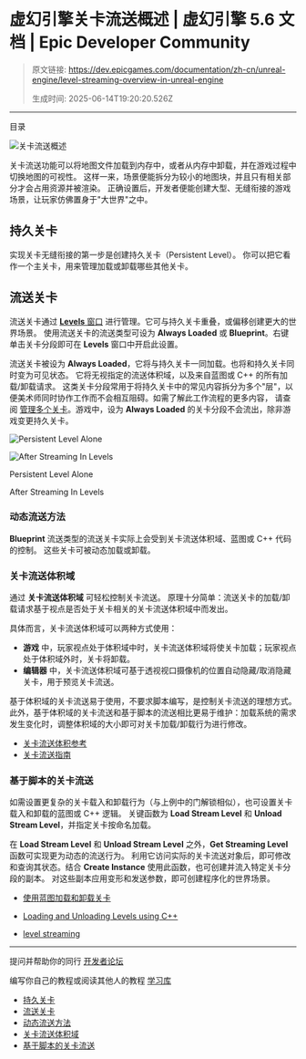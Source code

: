 # 虚幻引擎关卡流送概述 | 虚幻引擎 5.6 文档 | Epic Developer Community

> 原文链接: https://dev.epicgames.com/documentation/zh-cn/unreal-engine/level-streaming-overview-in-unreal-engine
> 
> 生成时间: 2025-06-14T19:20:20.526Z

---

目录

![关卡流送概述](https://dev.epicgames.com/community/api/documentation/image/60e13417-52fb-4fff-8470-7eff50428a67?resizing_type=fill&width=1920&height=335)

关卡流送功能可以将地图文件加载到内存中，或者从内存中卸载，并在游戏过程中切换地图的可视性。 这样一来，场景便能拆分为较小的地图块，并且只有相关部分才会占用资源并被渲染。 正确设置后，开发者便能创建大型、无缝衔接的游戏场景，让玩家仿佛置身于"大世界"之中。

## 持久关卡

实现关卡无缝衔接的第一步是创建持久关卡（Persistent Level）。 你可以把它看作一个主关卡，用来管理加载或卸载哪些其他关卡。

## 流送关卡

流送关卡通过 [**Levels** 窗口](/documentation/zh-cn/unreal-engine/managing-multiple-levels-in-unreal-engine) 进行管理。它可与持久关卡重叠，或偏移创建更大的世界场景。 使用流送关卡的流送类型可设为 **Always Loaded** 或 **Blueprint**。右键单击关卡分段即可在 **Levels** 窗口中开启此设置。

流送关卡被设为 **Always Loaded**，它将与持久关卡一同加载。也将和持久关卡同时变为可见状态。 它将无视指定的流送体积域，以及来自蓝图或 C++ 的所有加载/卸载请求。 这类关卡分段常用于将持久关卡中的常见内容拆分为多个"层"，以便美术师同时协作工作而不会相互阻碍。如需了解此工作流程的更多内容， 请查阅 [管理多个关卡](/documentation/zh-cn/unreal-engine/managing-multiple-levels-in-unreal-engine)。游戏中，设为 **Always Loaded** 的关卡分段不会流出，除非游戏变更持久关卡。

![Persistent Level Alone](https://d1iv7db44yhgxn.cloudfront.net/documentation/images/48ec9c98-a68e-4410-8143-a6c97004d95f/persistentlevel.png)

![After Streaming In Levels](https://d1iv7db44yhgxn.cloudfront.net/documentation/images/cfd8e02e-f32a-45c3-beba-828414230778/streamedinlevels.png)

Persistent Level Alone

After Streaming In Levels

### 动态流送方法

**Blueprint** 流送类型的流送关卡实际上会受到关卡流送体积域、蓝图或 C++ 代码的控制。 这些关卡可被动态加载或卸载。

### 关卡流送体积域

通过 **关卡流送体积域** 可轻松控制关卡流送。 原理十分简单：流送关卡的加载/卸载请求基于视点是否处于关卡相关的关卡流送体积域中而发出。

具体而言，关卡流送体积域可以两种方式使用：

-   **游戏** 中，玩家视点处于体积域中时，关卡流送体积域将使关卡加载；玩家视点处于体积域外时，关卡将卸载。
-   **编辑器** 中，关卡流送体积域可基于透视视口摄像机的位置自动隐藏/取消隐藏关卡，用于预览关卡流送。

基于体积域的关卡流送易于使用，不要求脚本编写，是控制关卡流送的理想方式。 此外，基于体积域的关卡流送和基于脚本的流送相比更易于维护：加载系统的需求发生变化时，调整体积域的大小即可对关卡加载/卸载行为进行修改。

-   [关卡流送体积参考](/documentation/zh-cn/unreal-engine/level-streaming-volumes-reference-in-unreal-engine)
-   [关卡流送指南](/documentation/zh-cn/unreal-engine/level-streaming-using-volumes-in-unreal-engine)

### 基于脚本的关卡流送

如需设置更复杂的关卡载入和卸载行为（与上例中的门解锁相似），也可设置关卡载入和卸载的蓝图或 C++ 逻辑。 关键函数为 **Load Stream Level** 和 **Unload Stream Level**，并指定关卡按命名加载。

在 **Load Stream Level** 和 **Unload Stream Level** 之外，**Get Streaming Level** 函数可实现更为动态的流送行为。 利用它访问实际的关卡流送对象后，即可修改和查询其状态。结合 **Create Instance** 使用此函数，也可创建并流入特定关卡分段的副本。 对这些副本应用变形和发送参数，即可创建程序化的世界场景。

-   [使用蓝图加载和卸载关卡](/documentation/zh-cn/unreal-engine/loading-and-unloading-levels-using-blueprints-in-unreal-engine)
-   [Loading and Unloading Levels using C++](/documentation/zh-cn/unreal-engine/loading-and-unloading-levels-using-cplusplus-in-unreal-engine)

-   [level streaming](https://dev.epicgames.com/community/search?query=level%20streaming)

* * *

提问并帮助你的同行 [开发者论坛](https://forums.unrealengine.com/categories?tag=unreal-engine)

编写你自己的教程或阅读其他人的教程 [学习库](https://dev.epicgames.com/community/unreal-engine/learning)

-   [持久关卡](/documentation/zh-cn/unreal-engine/level-streaming-overview-in-unreal-engine#%E6%8C%81%E4%B9%85%E5%85%B3%E5%8D%A1)
-   [流送关卡](/documentation/zh-cn/unreal-engine/level-streaming-overview-in-unreal-engine#%E6%B5%81%E9%80%81%E5%85%B3%E5%8D%A1)
-   [动态流送方法](/documentation/zh-cn/unreal-engine/level-streaming-overview-in-unreal-engine#%E5%8A%A8%E6%80%81%E6%B5%81%E9%80%81%E6%96%B9%E6%B3%95)
-   [关卡流送体积域](/documentation/zh-cn/unreal-engine/level-streaming-overview-in-unreal-engine#%E5%85%B3%E5%8D%A1%E6%B5%81%E9%80%81%E4%BD%93%E7%A7%AF%E5%9F%9F)
-   [基于脚本的关卡流送](/documentation/zh-cn/unreal-engine/level-streaming-overview-in-unreal-engine#%E5%9F%BA%E4%BA%8E%E8%84%9A%E6%9C%AC%E7%9A%84%E5%85%B3%E5%8D%A1%E6%B5%81%E9%80%81)